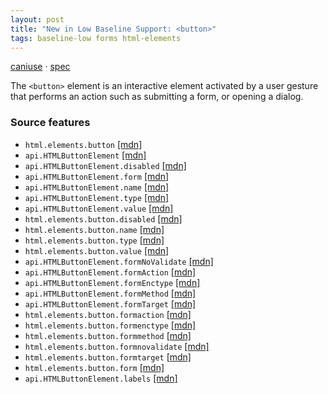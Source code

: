 ```yaml
---
layout: post
title: "New in Low Baseline Support: <button>"
tags: baseline-low forms html-elements
---
```


[caniuse](https://caniuse.com/?search=button) · [spec](https://html.spec.whatwg.org/multipage/form-elements.html#the-button-element)

The `<button>` element is an interactive element activated by a user gesture that performs an action such as submitting a form, or opening a dialog.

### Source features

- ``html.elements.button`` [[mdn]](https://https://developer.mozilla.org/en-US/search?q=html.elements.button)
- ``api.HTMLButtonElement`` [[mdn]](https://https://developer.mozilla.org/en-US/search?q=api.HTMLButtonElement)
- ``api.HTMLButtonElement.disabled`` [[mdn]](https://https://developer.mozilla.org/en-US/search?q=api.HTMLButtonElement.disabled)
- ``api.HTMLButtonElement.form`` [[mdn]](https://https://developer.mozilla.org/en-US/search?q=api.HTMLButtonElement.form)
- ``api.HTMLButtonElement.name`` [[mdn]](https://https://developer.mozilla.org/en-US/search?q=api.HTMLButtonElement.name)
- ``api.HTMLButtonElement.type`` [[mdn]](https://https://developer.mozilla.org/en-US/search?q=api.HTMLButtonElement.type)
- ``api.HTMLButtonElement.value`` [[mdn]](https://https://developer.mozilla.org/en-US/search?q=api.HTMLButtonElement.value)
- ``html.elements.button.disabled`` [[mdn]](https://https://developer.mozilla.org/en-US/search?q=html.elements.button.disabled)
- ``html.elements.button.name`` [[mdn]](https://https://developer.mozilla.org/en-US/search?q=html.elements.button.name)
- ``html.elements.button.type`` [[mdn]](https://https://developer.mozilla.org/en-US/search?q=html.elements.button.type)
- ``html.elements.button.value`` [[mdn]](https://https://developer.mozilla.org/en-US/search?q=html.elements.button.value)
- ``api.HTMLButtonElement.formNoValidate`` [[mdn]](https://https://developer.mozilla.org/en-US/search?q=api.HTMLButtonElement.formNoValidate)
- ``api.HTMLButtonElement.formAction`` [[mdn]](https://https://developer.mozilla.org/en-US/search?q=api.HTMLButtonElement.formAction)
- ``api.HTMLButtonElement.formEnctype`` [[mdn]](https://https://developer.mozilla.org/en-US/search?q=api.HTMLButtonElement.formEnctype)
- ``api.HTMLButtonElement.formMethod`` [[mdn]](https://https://developer.mozilla.org/en-US/search?q=api.HTMLButtonElement.formMethod)
- ``api.HTMLButtonElement.formTarget`` [[mdn]](https://https://developer.mozilla.org/en-US/search?q=api.HTMLButtonElement.formTarget)
- ``html.elements.button.formaction`` [[mdn]](https://https://developer.mozilla.org/en-US/search?q=html.elements.button.formaction)
- ``html.elements.button.formenctype`` [[mdn]](https://https://developer.mozilla.org/en-US/search?q=html.elements.button.formenctype)
- ``html.elements.button.formmethod`` [[mdn]](https://https://developer.mozilla.org/en-US/search?q=html.elements.button.formmethod)
- ``html.elements.button.formnovalidate`` [[mdn]](https://https://developer.mozilla.org/en-US/search?q=html.elements.button.formnovalidate)
- ``html.elements.button.formtarget`` [[mdn]](https://https://developer.mozilla.org/en-US/search?q=html.elements.button.formtarget)
- ``html.elements.button.form`` [[mdn]](https://https://developer.mozilla.org/en-US/search?q=html.elements.button.form)
- ``api.HTMLButtonElement.labels`` [[mdn]](https://https://developer.mozilla.org/en-US/search?q=api.HTMLButtonElement.labels)
